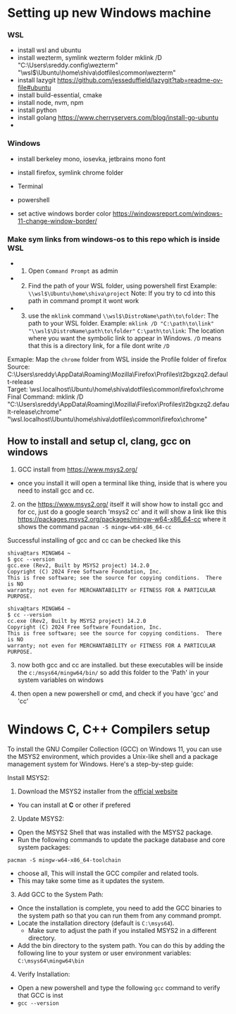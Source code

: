 # Setting up new Windows machine

### WSL
- install wsl and ubuntu
- install wezterm, symlink wezterm folder
  mklink /D "C:\Users\sreddy\.config\wezterm" "\\wsl$\Ubuntu\home\shiva\dotfiles\common\wezterm"
- install lazygit
    https://github.com/jesseduffield/lazygit?tab=readme-ov-file#ubuntu
- install build-essential, cmake
- install node, nvm, npm
- install python
- install golang
    https://www.cherryservers.com/blog/install-go-ubuntu
- 

### Windows
- install berkeley mono, iosevka, jetbrains mono font
- install firefox, symlink chrome folder
- Terminal
- powershell

- set active windows border color
    https://windowsreport.com/windows-11-change-window-border/


### Make sym links from windows-os to this repo which is inside WSL

- 1. Open `Command Prompt` as admin
- 2. Find the path of your WSL folder, using powershell first
        Example: `\\wsl$\Ubuntu\home\shiva\project`
        Note: If you try to cd into this path in command prompt it wont work
- 3. use the `mklink` command
    `\\wsl$\DistroName\path\to\folder`: The path to your WSL folder.
    Example: `mklink /D "C:\path\to\link" "\\wsl$\DistroName\path\to\folder"`
    `C:\path\to\link`: The location where you want the symbolic link to appear in Windows.
    `/D` means that this is a directory link, for a file dont write `/D`

Exmaple:
Map the `chrome` folder from WSL inside the Profile folder of firefox
Source:
C:\Users\sreddy\AppData\Roaming\Mozilla\Firefox\Profiles\t2bgxzq2.default-release\
Target:
\\wsl.localhost\Ubuntu\home\shiva\dotfiles\common\firefox\chrome
Final Command:
mklink /D "C:\Users\sreddy\AppData\Roaming\Mozilla\Firefox\Profiles\t2bgxzq2.default-release\chrome" "\\wsl.localhost\Ubuntu\home\shiva\dotfiles\common\firefox\chrome"


## How to install and setup cl, clang, gcc on windows

1. GCC
install from https://www.msys2.org/
- once you install it will open a terminal like thing, inside that is where 
you need to install gcc and cc.

2. on the https://www.msys2.org/ itself it will show how to install gcc
and for cc, just do a google search 'msys2 cc' and it will show a link like this
https://packages.msys2.org/packages/mingw-w64-x86_64-cc
where it shows the command `pacman -S mingw-w64-x86_64-cc`

Successful installing of gcc and cc can be checked like this
```
shiva@tars MINGW64 ~
$ gcc --version
gcc.exe (Rev2, Built by MSYS2 project) 14.2.0
Copyright (C) 2024 Free Software Foundation, Inc.
This is free software; see the source for copying conditions.  There is NO
warranty; not even for MERCHANTABILITY or FITNESS FOR A PARTICULAR PURPOSE.

shiva@tars MINGW64 ~
$ cc --version
cc.exe (Rev2, Built by MSYS2 project) 14.2.0
Copyright (C) 2024 Free Software Foundation, Inc.
This is free software; see the source for copying conditions.  There is NO
warranty; not even for MERCHANTABILITY or FITNESS FOR A PARTICULAR PURPOSE.
```
3. now both gcc and cc are installed. but these executables will be inside the
`c:/msys64/mingw64/bin/` so add this folder to the 'Path' in 
your system variables on windows

4. then open a new powershell or cmd, and check if you have 'gcc' and 'cc'


# Windows C, C++ Compilers setup

To install the GNU Compiler Collection (GCC) on Windows 11, you can use the MSYS2 environment, which provides a Unix-like shell and a package management system for Windows. Here's a step-by-step guide:

Install MSYS2:

1.  Download the MSYS2 installer from the [official website](https://www.msys2.org/)
- You can install at **C** or other if prefered

2. Update MSYS2:
- Open the MSYS2 Shell that was installed with the MSYS2 package.
- Run the following commands to update the package database and core system packages:
```
pacman -S mingw-w64-x86_64-toolchain
```
- choose all,  This will install the GCC compiler and related tools.
- This may take some time as it updates the system.

3. Add GCC to the System Path:
- Once the installation is complete, you need to add the GCC binaries to the system path so that you can run them from any command prompt.
- Locate the installation directory (default is `C:\msys64`).
	- Make sure to adjust the path if you installed MSYS2 in a different directory.
- Add the bin directory to the system path. You can do this by adding the following line to your system or user environment variables: `C:\msys64\mingw64\bin`

4. Verify Installation:
- Open a new powershell and type the following `gcc` command to verify that GCC is inst
- `gcc --version`
